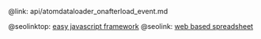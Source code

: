 @link: api/atomdataloader_onafterload_event.md

@seolinktop: [easy javascript framework](https://webix.com)
@seolink: [web based spreadsheet](https://webix.com/spreadsheet/)
